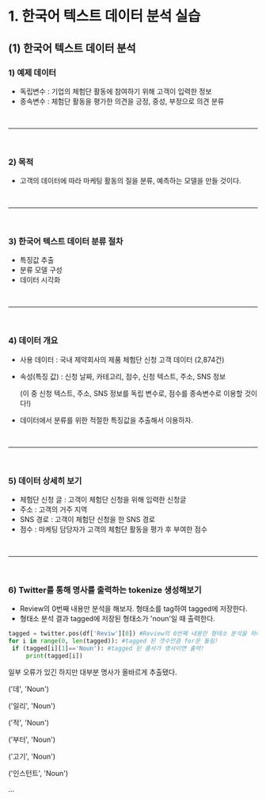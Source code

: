 # 1. 한국어 텍스트 데이터 분석 실습
##  (1) 한국어 텍스트 데이터 분석
###  1) 예제 데이터
   - 독립변수 : 기업의 체험단 활동에 참여하기 위해 고객이 입력한 정보
   - 종속변수 : 체험단 활동을 평가한 의견을 긍정, 중성, 부정으로 의견 분류
   
   <br>
   <hr>
   <br>

###  2) 목적
   - 고객의 데이터에 따라 마케팅 활동의 질을 분류, 예측하는 모델을 만들 것이다.


   <br>
   <hr>
   <br>


###  3) 한국어 텍스트 데이터 분류 절차
   - 특징값 추출
   - 분류 모델 구성
   - 데이터 시각화


   <br>
   <hr>
   <br>


###  4) 데이터 개요
   - 사용 데이터 : 국내 제약회사의 제품 체험단 신청 고객 데이터 (2,874건)
   - 속성(특징 값) : 신청 날짜, 카테고리, 점수, 신청 텍스트, 주소, SNS 정보
   
     (이 중 신청 텍스트, 주소, SNS 정보를 독립 변수로, 점수를 종속변수로 이용할 것이다!)
   - 데이터에서 분류를 위한 적절한 특징값을 추출해서 이용하자.


   <br>
   <hr>
   <br>


###  5) 데이터 상세히 보기
   - 체험단 신청 글 : 고객이 체험단 신청을 위해 입력한 신청글
   - 주소 : 고객의 거주 지역
   - SNS 경로 : 고객이 체험단 신청을 한 SNS 경로
   - 점수 : 마케팅 담당자가 고객의 체험단 활동을 평가 후 부여한 점수


   <br>
   <hr>
   <br>


###  6) Twitter를 통해 명사를 출력하는 tokenize 생성해보기
   - Review의 0번째 내용만 분석을 해보자. 형태소를 tag하여 tagged에 저장한다.
   - 형태소 분석 결과 tagged에 저장된 형태소가 'noun'일 때 출력한다.
   
   ```python
  tagged = twitter.pos(df['Reviw'][0]) #Review의 0번째 내용만 형태소 분석을 하여 tagged에 넣는다.
  for i in range(0, len(tagged)): #tagged 된 갯수만큼 for문 돌림!
	if (tagged[i][1]=='Noun'): #tagged 된 품사가 명사이면 출력!
		print(tagged[i])
   ```
    
    
    
일부 오류가 있긴 하지만 대부분 명사가 올바르게 추출됐다.

('데', 'Noun')

('일리', 'Noun')

('적', 'Noun')

('부터', 'Noun')

('고기', 'Noun')

('인스턴트', 'Noun')

...
